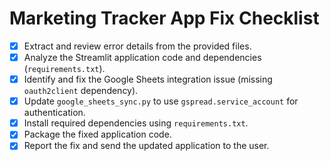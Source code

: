 # Marketing Tracker App Fix Checklist

- [x] Extract and review error details from the provided files.
- [x] Analyze the Streamlit application code and dependencies (`requirements.txt`).
- [x] Identify and fix the Google Sheets integration issue (missing `oauth2client` dependency).
- [x] Update `google_sheets_sync.py` to use `gspread.service_account` for authentication.
- [x] Install required dependencies using `requirements.txt`.
- [x] Package the fixed application code.
- [x] Report the fix and send the updated application to the user.
